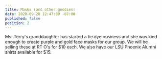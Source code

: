 ```yaml
---
title: Masks (and other goodies)
date: 2020-09-28 12:47:00 -07:00
published: false
position: 2
---
```


Ms. Terry's granddaughter has started a tie dye business and she was kind enough to create purple and gold face masks for our group. We will be selling these at RT O's for $10 each. We also have our LSU Phoenix Alumni shirts available for $15.
